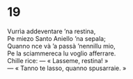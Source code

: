# 19  
  
Vurrìa addeventare ’na restina,  
Pe miezo Santo Aniello ’na sepala;  
Quanno nce và ’a passà ’nennillu mio,  
Pe la sciammereca lu voglio afferrare.  
Chille rice: — « Lasseme, restina! »  
— « Tanno te lasso, quanno spusarraie. »
